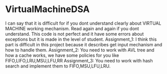 # VirtualMachineDSA
  I can say that it is difficult for if you dont understand clearly about VIRTUAL MACHINE working mechanism.
  Read again and again if you dont understand.
  This code is not perfect and it have some errors about exceptions but it is made in the level of student.
  Assignment_1: I think this part is difficult in this project because it describes get input mechanism and how to handle them.
  Assignment_2: You need to work with AVL tree and how a cache works, we have some policies for you like FIFO,LIFO,LRU,MSU,LFU,RR
  Assignment_3: You need to work with hash search and implement them to FIFO,MSU,LFU,LRU.
